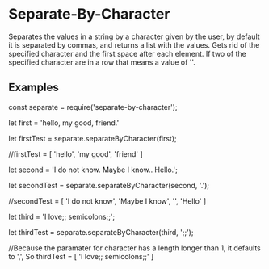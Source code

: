 # Separate-By-Character

Separates the values in a string by a character given by the user, by default it is separated by commas, and returns a list with the values. Gets rid of the specified character and the first space after each element. If two of the specified character are in a row that means a value of ''.

## Examples

const separate = require('separate-by-character');

let first = 'hello, my good, friend.'

let firstTest = separate.separateByCharacter(first);

//firstTest = [ 'hello', 'my good', 'friend' ]

let second = 'I do not know. Maybe I know.. Hello.';

let secondTest = separate.separateByCharacter(second, '.');

//secondTest = [ 'I do not know', 'Maybe I know', '', 'Hello' ]

let third = 'I love;; semicolons;;';

let thirdTest = separate.separateByCharacter(third, ';;');

//Because the paramater for character has a length longer than 1, it defaults to ',', So thirdTest = [ 'I love;; semicolons;;' ]
